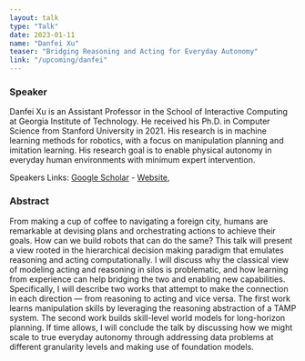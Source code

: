 ```yaml
---
layout: talk
type: "Talk"
date: 2023-01-11
name: "Danfei Xu"
teaser: "Bridging Reasoning and Acting for Everyday Autonomy"
link: "/upcoming/danfei"
---
```


### Speaker
Danfei Xu is an Assistant Professor in the School of Interactive Computing at Georgia Institute of Technology. He received his Ph.D. in Computer Science from Stanford University in 2021. His research is in machine learning methods for robotics, with a focus on manipulation planning and imitation learning. His research goal is to enable physical autonomy in everyday human environments with minimum expert intervention.

Speakers Links: [Google Scholar](https://scholar.google.com/citations?user=J5D4kcoAAAAJ&hl=en) - [Website](https://faculty.cc.gatech.edu/~danfei/),

### Abstract
From making a cup of coffee to navigating a foreign city, humans are remarkable at devising plans and orchestrating actions to achieve their goals. How can we build robots that can do the same? This talk will present a view rooted in the hierarchical decision making paradigm that emulates reasoning and acting computationally. I will discuss why the classical view of modeling acting and reasoning in silos is problematic, and how learning from experience can help bridging the two and enabling new capabilities. Specifically, I will describe two works that attempt to make the connection in each direction — from reasoning to acting and vice versa. The first work learns manipulation skills by leveraging the reasoning abstraction of a TAMP system. The second work builds skill-level world models for long-horizon planning. If time allows, I will conclude the talk by discussing how we might scale to true everyday autonomy through addressing data problems at different granularity levels and making use of foundation models. 

